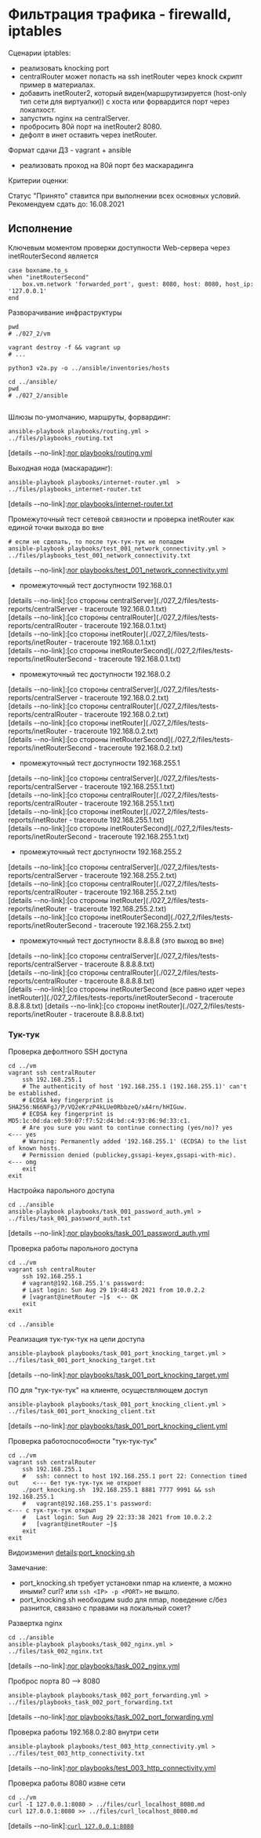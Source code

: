 # Фильтрация трафика - firewalld, iptables

Сценарии iptables:
* реализовать knocking port
* centralRouter может попасть на ssh inetRouter через knock скрипт пример в материалах.
* добавить inetRouter2, который виден(маршрутизируется (host-only тип сети для виртуалки)) с хоста или форвардится порт через локалхост.
* запустить nginx на centralServer.
* пробросить 80й порт на inetRouter2 8080.
* дефолт в инет оставить через inetRouter.

Формат сдачи ДЗ - vagrant + ansible
* реализовать проход на 80й порт без маскарадинга

Критерии оценки:

Статус "Принято" ставится при выполнении всех основных условий.
Рекомендуем сдать до: 16.08.2021

## Исполнение

[details]:[Vagrantfile](./027_2/vm/Vagrantfile)

Ключевым моментом проверки доступности Web-сервера через inetRouterSecond является
```shell
case boxname.to_s
when "inetRouterSecond"
    box.vm.network 'forwarded_port', guest: 8080, host: 8080, host_ip: '127.0.0.1'
end
```

Разворачивание инфраструктуры

```shell
pwd
# ./027_2/vm

vagrant destroy -f && vagrant up 
# ...

python3 v2a.py -o ../ansible/inventories/hosts

cd ../ansible/
pwd
# ./027_2/ansible
    
```

Шлюзы по-умолчанию, маршруты, форвардинг:

```shell
ansible-playbook playbooks/routing.yml > ../files/playbooks_routing.txt
```

[details --no-link]:[лог playbooks/routing.yml](./027_2/files/playbooks_routing.txt)

Выходная нода (маскарадинг):

```shell
ansible-playbook playbooks/internet-router.yml  > ../files/playbooks_internet-router.txt
```

[details --no-link]:[лог playbooks/internet-router.txt](./027_2/files/playbooks_internet-router.txt)

Промежуточный тест сетевой связности и проверка inetRouter как единой точки выхода во вне

```shell
# если не сделать, то после тук-тук-тук не попадем
ansible-playbook playbooks/test_001_network_connectivity.yml > ../files/playbooks_test_001_network_connectivity.txt
```

[details --no-link]:[лог playbooks/test_001_network_connectivity.yml](./027_2/files/playbooks_test_001_network_connectivity.txt)

* промежуточный тест доступности 192.168.0.1

[details --no-link]:[со стороны centralServer](./027_2/files/tests-reports/centralServer - traceroute 192.168.0.1.txt)    
[details --no-link]:[со стороны centralRouter](./027_2/files/tests-reports/centralRouter - traceroute 192.168.0.1.txt)    
[details --no-link]:[со стороны inetRouter](./027_2/files/tests-reports/inetRouter - traceroute 192.168.0.1.txt)    
[details --no-link]:[со стороны inetRouterSecond](./027_2/files/tests-reports/inetRouterSecond - traceroute 192.168.0.1.txt)    

* промежуточный тес доступности 192.168.0.2

[details --no-link]:[со стороны centralServer](./027_2/files/tests-reports/centralServer - traceroute 192.168.0.2.txt)    
[details --no-link]:[со стороны centralRouter](./027_2/files/tests-reports/centralRouter - traceroute 192.168.0.2.txt)    
[details --no-link]:[со стороны inetRouter](./027_2/files/tests-reports/inetRouter - traceroute 192.168.0.2.txt)    
[details --no-link]:[со стороны inetRouterSecond](./027_2/files/tests-reports/inetRouterSecond - traceroute 192.168.0.2.txt)    

* промежуточный тест доступности 192.168.255.1

[details --no-link]:[со стороны centralServer](./027_2/files/tests-reports/centralServer - traceroute 192.168.255.1.txt)    
[details --no-link]:[со стороны centralRouter](./027_2/files/tests-reports/centralRouter - traceroute 192.168.255.1.txt)    
[details --no-link]:[со стороны inetRouter](./027_2/files/tests-reports/inetRouter - traceroute 192.168.255.1.txt)    
[details --no-link]:[со стороны inetRouterSecond](./027_2/files/tests-reports/inetRouterSecond - traceroute 192.168.255.1.txt)    

* промежуточный тест доступности 192.168.255.2

[details --no-link]:[со стороны centralServer](./027_2/files/tests-reports/centralServer - traceroute 192.168.255.2.txt)    
[details --no-link]:[со стороны centralRouter](./027_2/files/tests-reports/centralRouter - traceroute 192.168.255.2.txt)    
[details --no-link]:[со стороны inetRouter](./027_2/files/tests-reports/inetRouter - traceroute 192.168.255.2.txt)    
[details --no-link]:[со стороны inetRouterSecond](./027_2/files/tests-reports/inetRouterSecond - traceroute 192.168.255.2.txt)    

* промежуточный тест доступности 8.8.8.8 (это выход во вне)

[details --no-link]:[со стороны centralServer](./027_2/files/tests-reports/centralServer - traceroute 8.8.8.8.txt)    
[details --no-link]:[со стороны centralRouter](./027_2/files/tests-reports/centralRouter - traceroute 8.8.8.8.txt)    
[details --no-link]:[со стороны inetRouterSecond (все равно идет через inetRouter)](./027_2/files/tests-reports/inetRouterSecond - traceroute 8.8.8.8.txt)
[details --no-link]:[со стороны inetRouter](./027_2/files/tests-reports/inetRouter - traceroute 8.8.8.8.txt)    
    
### Тук-тук

Проверка дефолтного SSH доступа

```shell
cd ../vm
vagrant ssh centralRouter
    ssh 192.168.255.1
    # The authenticity of host '192.168.255.1 (192.168.255.1)' can't be established.
    # ECDSA key fingerprint is SHA256:N66NFgJ/P/VQ2eKrzP4kLUe0RbbzeQ/xA4rn/hHIGuw.
    # ECDSA key fingerprint is MD5:1c:0d:da:e0:59:07:f7:52:d4:bd:c4:93:06:9d:33:c1.
    # Are you sure you want to continue connecting (yes/no)? yes                    <--- yes
    # Warning: Permanently added '192.168.255.1' (ECDSA) to the list of known hosts.
    # Permission denied (publickey,gssapi-keyex,gssapi-with-mic).                   <--- omg
    exit
exit
```

Настройка парольного доступа

```shell
cd ../ansible
ansible-playbook playbooks/task_001_password_auth.yml > ../files/task_001_password_auth.txt
```

[details --no-link]:[лог playbooks/task_001_password_auth.yml](./027_2/files/task_001_password_auth.txt)

Проверка работы парольного доступа

```shell
cd ../vm
vagrant ssh centralRouter
    ssh 192.168.255.1
    # vagrant@192.168.255.1's password: 
    # Last login: Sun Aug 29 19:48:43 2021 from 10.0.2.2
    # [vagrant@inetRouter ~]$  <-- OK
    exit
exit
```

```shell
cd ../ansible
```

Реализация тук-тук-тук на цели доступа

```shell
ansible-playbook playbooks/task_001_port_knocking_target.yml > ../files/task_001_port_knocking_target.txt
```

[details --no-link]:[лог playbooks/task_001_port_knocking_target.yml](./027_2/files/task_001_port_knocking_target.txt)

ПО для "тук-тук-тук" на клиенте, осуществляющем доступ

```shell
ansible-playbook playbooks/task_001_port_knocking_client.yml > ../files/task_001_port_knocking_client.txt
```

[details --no-link]:[лог playbooks/task_001_port_knocking_client.yml](./027_2/files/task_001_port_knocking_client.txt)

Проверка работоспособности "тук-тук-тук"

```shell
cd ../vm
vagrant ssh centralRouter
    ssh 192.168.255.1
    #   ssh: connect to host 192.168.255.1 port 22: Connection timed out    <--- бет тук-тук-тук не откроет
    ./port_knocking.sh  192.168.255.1 8881 7777 9991 && ssh 192.168.255.1
    #   vagrant@192.168.255.1's password:                                   <--- с тук-тук-тук открыл
    #   Last login: Sun Aug 29 22:33:38 2021 from 10.0.2.2
    #   [vagrant@inetRouter ~]$ 
    exit
exit  
```

Видоизменил [details]:[port_knocking.sh](./027_2/ansible/roles/task_001_port_knocking_client/files/port_knocking.sh)

Замечание:
* port_knocking.sh требует установки nmap на клиенте, а можно иными? curl? или `ssh <IP> -p <PORT>` не вышло.
* port_knocking.sh необходим sudo для nmap, поведение c/без разнится, связано с правами на локальный сокет?

Развертка nginx

```shell
cd ../ansible
ansible-playbook playbooks/task_002_nginx.yml > ../files/task_002_nginx.txt
```

[details --no-link]:[лог playbooks/task_002_nginx.yml](./027_2/files/task_002_nginx.txt)

Проброс порта 80 --> 8080

```shell
ansible-playbook playbooks/task_002_port_forwarding.yml > ../files/playbooks_task_002_port_forwarding.txt
```

[details --no-link]:[лог playbooks/task_002_port_forwarding.yml](./027_2/files/playbooks_task_002_port_forwarding.txt)

Проверка работы 192.168.0.2:80 внутри сети

```shell
ansible-playbook playbooks/test_003_http_connectivity.yml > ../files/test_003_http_connectivity.txt
```

[details --no-link]:[лог playbooks/test_003_http_connectivity.yml](./027_2/files/test_003_http_connectivity.txt)

Проверка работы 8080 извне сети

```shell
cd ../vm
curl -I 127.0.0.1:8080 > ../files/curl_localhost_8080.md
curl 127.0.0.1:8080 >> ../files/curl_localhost_8080.md
```

[details --no-link]:[`curl 127.0.0.1:8080`](./027_2/files/curl_localhost.md)
